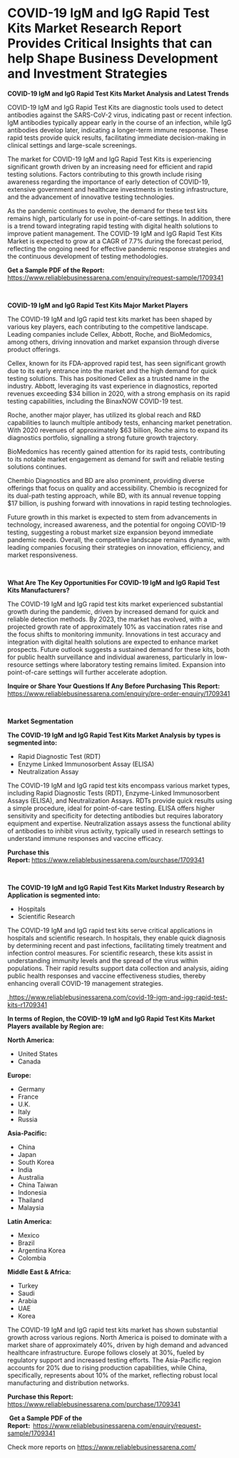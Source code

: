 <p><h1>COVID-19 IgM and IgG Rapid Test Kits Market Research Report Provides Critical Insights that can help Shape Business Development and Investment Strategies</h1></p><p><strong>COVID-19 IgM and IgG Rapid Test Kits Market Analysis and Latest Trends</strong></p>
<p><p>COVID-19 IgM and IgG Rapid Test Kits are diagnostic tools used to detect antibodies against the SARS-CoV-2 virus, indicating past or recent infection. IgM antibodies typically appear early in the course of an infection, while IgG antibodies develop later, indicating a longer-term immune response. These rapid tests provide quick results, facilitating immediate decision-making in clinical settings and large-scale screenings.</p><p>The market for COVID-19 IgM and IgG Rapid Test Kits is experiencing significant growth driven by an increasing need for efficient and rapid testing solutions. Factors contributing to this growth include rising awareness regarding the importance of early detection of COVID-19, extensive government and healthcare investments in testing infrastructure, and the advancement of innovative testing technologies. </p><p>As the pandemic continues to evolve, the demand for these test kits remains high, particularly for use in point-of-care settings. In addition, there is a trend toward integrating rapid testing with digital health solutions to improve patient management. The COVID-19 IgM and IgG Rapid Test Kits Market is expected to grow at a CAGR of 7.7% during the forecast period, reflecting the ongoing need for effective pandemic response strategies and the continuous development of testing methodologies.</p></p>
<p><strong>Get a Sample PDF of the Report:&nbsp;</strong> <a href="https://www.reliablebusinessarena.com/enquiry/request-sample/1709341?utm_campaign=3263&utm_medium=2&utm_source=Github&utm_content=ia&utm_term=27032025&utm_id=covid-19-igm-and-igg-rapid-test-kits">https://www.reliablebusinessarena.com/enquiry/request-sample/1709341</a></p>
<p>&nbsp;</p>
<p><strong>COVID-19 IgM and IgG Rapid Test Kits Major Market Players</strong></p>
<p><p>The COVID-19 IgM and IgG rapid test kits market has been shaped by various key players, each contributing to the competitive landscape. Leading companies include Cellex, Abbott, Roche, and BioMedomics, among others, driving innovation and market expansion through diverse product offerings.</p><p>Cellex, known for its FDA-approved rapid test, has seen significant growth due to its early entrance into the market and the high demand for quick testing solutions. This has positioned Cellex as a trusted name in the industry. Abbott, leveraging its vast experience in diagnostics, reported revenues exceeding $34 billion in 2020, with a strong emphasis on its rapid testing capabilities, including the BinaxNOW COVID-19 test.</p><p>Roche, another major player, has utilized its global reach and R&D capabilities to launch multiple antibody tests, enhancing market penetration. With 2020 revenues of approximately $63 billion, Roche aims to expand its diagnostics portfolio, signalling a strong future growth trajectory.</p><p>BioMedomics has recently gained attention for its rapid tests, contributing to its notable market engagement as demand for swift and reliable testing solutions continues. </p><p>Chembio Diagnostics and BD are also prominent, providing diverse offerings that focus on quality and accessibility. Chembio is recognized for its dual-path testing approach, while BD, with its annual revenue topping $17 billion, is pushing forward with innovations in rapid testing technologies.</p><p>Future growth in this market is expected to stem from advancements in technology, increased awareness, and the potential for ongoing COVID-19 testing, suggesting a robust market size expansion beyond immediate pandemic needs. Overall, the competitive landscape remains dynamic, with leading companies focusing their strategies on innovation, efficiency, and market responsiveness.</p></p>
<p>&nbsp;</p>
<p><strong>What Are The Key Opportunities For COVID-19 IgM and IgG Rapid Test Kits Manufacturers?</strong></p>
<p><p>The COVID-19 IgM and IgG rapid test kits market experienced substantial growth during the pandemic, driven by increased demand for quick and reliable detection methods. By 2023, the market has evolved, with a projected growth rate of approximately 10% as vaccination rates rise and the focus shifts to monitoring immunity. Innovations in test accuracy and integration with digital health solutions are expected to enhance market prospects. Future outlook suggests a sustained demand for these kits, both for public health surveillance and individual awareness, particularly in low-resource settings where laboratory testing remains limited. Expansion into point-of-care settings will further accelerate adoption.</p></p>
<p><strong>Inquire or Share Your Questions If Any Before Purchasing This Report:</strong> <a href="https://www.reliablebusinessarena.com/enquiry/pre-order-enquiry/1709341?utm_campaign=3263&utm_medium=2&utm_source=Github&utm_content=ia&utm_term=27032025&utm_id=covid-19-igm-and-igg-rapid-test-kits">https://www.reliablebusinessarena.com/enquiry/pre-order-enquiry/1709341</a></p>
<p>&nbsp;</p>
<p><strong>Market Segmentation</strong></p>
<p><strong>The COVID-19 IgM and IgG Rapid Test Kits Market Analysis by types is segmented into:</strong></p>
<p><ul><li>Rapid Diagnostic Test (RDT)</li><li>Enzyme Linked Immunosorbent Assay (ELISA)</li><li>Neutralization Assay</li></ul></p>
<p><p>The COVID-19 IgM and IgG rapid test kits encompass various market types, including Rapid Diagnostic Tests (RDT), Enzyme-Linked Immunosorbent Assays (ELISA), and Neutralization Assays. RDTs provide quick results using a simple procedure, ideal for point-of-care testing. ELISA offers higher sensitivity and specificity for detecting antibodies but requires laboratory equipment and expertise. Neutralization assays assess the functional ability of antibodies to inhibit virus activity, typically used in research settings to understand immune responses and vaccine efficacy.</p></p>
<p><strong>Purchase this Report:&nbsp;</strong><a href="https://www.reliablebusinessarena.com/purchase/1709341?utm_campaign=3263&utm_medium=2&utm_source=Github&utm_content=ia&utm_term=27032025&utm_id=covid-19-igm-and-igg-rapid-test-kits">https://www.reliablebusinessarena.com/purchase/1709341</a></p>
<p>&nbsp;</p>
<p><strong>The COVID-19 IgM and IgG Rapid Test Kits Market Industry Research by Application is segmented into:</strong></p>
<p><ul><li>Hospitals</li><li>Scientific Research</li></ul></p>
<p><p>The COVID-19 IgM and IgG rapid test kits serve critical applications in hospitals and scientific research. In hospitals, they enable quick diagnosis by determining recent and past infections, facilitating timely treatment and infection control measures. For scientific research, these kits assist in understanding immunity levels and the spread of the virus within populations. Their rapid results support data collection and analysis, aiding public health responses and vaccine effectiveness studies, thereby enhancing overall COVID-19 management strategies.</p></p>
<p><a href="https://www.reliablebusinessarena.com/covid-19-igm-and-igg-rapid-test-kits-r1709341?utm_campaign=3263&utm_medium=2&utm_source=Github&utm_content=ia&utm_term=27032025&utm_id=covid-19-igm-and-igg-rapid-test-kits">&nbsp;https://www.reliablebusinessarena.com/covid-19-igm-and-igg-rapid-test-kits-r1709341</a></p>
<p><strong>In terms of Region, the COVID-19 IgM and IgG Rapid Test Kits Market Players available by Region are:</strong></p>
<p>
    <p> <strong> North America: </strong>
        <ul>
            <li>United States</li>
            <li>Canada</li>
        </ul>
        </p> 
    <p> <strong> Europe: </strong>
        <ul>
            <li>Germany</li>
            <li>France</li>
            <li>U.K.</li>
            <li>Italy</li>
            <li>Russia</li>
        </ul>
        </p> 
    <p> <strong> Asia-Pacific: </strong>
        <ul>
            <li>China</li>
            <li>Japan</li>
            <li>South Korea</li>
            <li>India</li>
            <li>Australia</li>
            <li>China Taiwan</li>
            <li>Indonesia</li>
            <li>Thailand</li>
            <li>Malaysia</li>
        </ul>
        </p> 
    <p> <strong> Latin America: </strong>
        <ul>
            <li>Mexico</li>
            <li>Brazil</li>
            <li>Argentina Korea</li>
            <li>Colombia</li>
        </ul>
        </p> 
    <p> <strong> Middle East & Africa: </strong>
        <ul>
            <li>Turkey</li>
            <li>Saudi</li>
            <li>Arabia</li>
            <li>UAE</li>
            <li>Korea</li>
        </ul>
    </p>
    </p>
<p><p>The COVID-19 IgM and IgG rapid test kits market has shown substantial growth across various regions. North America is poised to dominate with a market share of approximately 40%, driven by high demand and advanced healthcare infrastructure. Europe follows closely at 30%, fueled by regulatory support and increased testing efforts. The Asia-Pacific region accounts for 20% due to rising production capabilities, while China, specifically, represents about 10% of the market, reflecting robust local manufacturing and distribution networks.</p></p>
<p><strong>Purchase this Report: </strong><a href="https://www.reliablebusinessarena.com/purchase/1709341?utm_campaign=3263&utm_medium=2&utm_source=Github&utm_content=ia&utm_term=27032025&utm_id=covid-19-igm-and-igg-rapid-test-kits">https://www.reliablebusinessarena.com/purchase/1709341</a></p>
<p>&nbsp;<strong>Get a Sample PDF of the Report:&nbsp;&nbsp;</strong><a href="https://www.reliablebusinessarena.com/enquiry/request-sample/1709341?utm_campaign=3263&utm_medium=2&utm_source=Github&utm_content=ia&utm_term=27032025&utm_id=covid-19-igm-and-igg-rapid-test-kits">https://www.reliablebusinessarena.com/enquiry/request-sample/1709341</a></p>
<p><strong></strong></p>
<p>Check more reports on <a href="https://www.reliablebusinessarena.com/?utm_campaign=3263&utm_medium=2&utm_source=Github&utm_content=ia&utm_term=27032025&utm_id=covid-19-igm-and-igg-rapid-test-kits">https://www.reliablebusinessarena.com/</a></p>